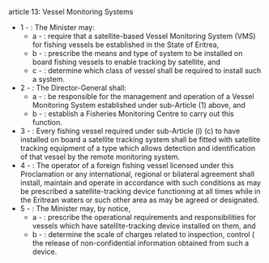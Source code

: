 article 13: Vessel Monitoring Systems

<ul>
			<li>1 - : The Minister may:<ul>
						<li>a - : require that a satellite-based Vessel Monitoring System (VMS) for fishing vessels be established in the State of Eritrea,<ul>
						</ul></li>						<li>b - : prescribe the means and type of system to be installed on board fishing vessels to enable tracking by satellite, and<ul>
						</ul></li>						<li>c - : determine which class of vessel shall be required to install such a system.<ul>
						</ul></li>			</ul></li>			<li>2 - : The Director-General shall:<ul>
						<li>a - : be responsible for the management and operation of a Vessel Monitoring System established under sub-Article (1) above, and<ul>
						</ul></li>						<li>b - : establish a Fisheries Monitoring Centre to carry out this function.<ul>
						</ul></li>			</ul></li>			<li>3 - : Every fishing vessel required under sub-Article (l) (c) to have installed on board a satellite tracking system shall be fitted with satellite tracking equipment of a type which allows detection and identification of that vessel by the remote monitoring system.<ul>
			</ul></li>			<li>4 - : The operator of a foreign fishing vessel licensed under this Proclamation or any international, regional or bilateral agreement shall install, maintain and operate in accordance with such conditions as may be prescribed a satellite-tracking device functioning at all times while in the Eritrean waters or such other area as may be agreed or designated.<ul>
			</ul></li>			<li>5 - : The Minister may, by notice,<ul>
						<li>a - : prescribe the operational requirements and responsibilities for vessels which have satellite-tracking device installed on them, and<ul>
						</ul></li>						<li>b - : determine the scale of charges related to inspection, control ( the release of non-confidential information obtained from such a device.<ul>
						</ul></li>			</ul></li></ul>